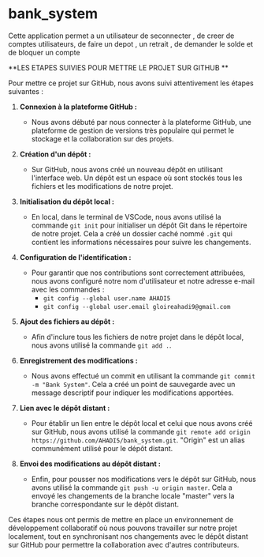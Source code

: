 # bank_system
Cette application permet a un utilisateur de seconnecter , de creer de comptes utilisateurs, de faire un depot , un retrait , de demander le solde et de bloquer un compte

**LES ETAPES SUIVIES POUR METTRE LE PROJET SUR GITHUB **

Pour mettre ce projet sur GitHub, nous avons suivi attentivement les étapes suivantes :

1. **Connexion à la plateforme GitHub :**
   - Nous avons débuté par nous connecter à la plateforme GitHub, une plateforme de gestion de versions très populaire qui permet le stockage et la collaboration sur des projets.

2. **Création d'un dépôt :**
   - Sur GitHub, nous avons créé un nouveau dépôt en utilisant l'interface web. Un dépôt est un espace où sont stockés tous les fichiers et les modifications de notre projet.

3. **Initialisation du dépôt local :**
   - En local, dans le terminal de VSCode, nous avons utilisé la commande `git init` pour initialiser un dépôt Git dans le répertoire de notre projet. Cela a créé un dossier caché nommé `.git` qui contient les informations nécessaires pour suivre les changements.

4. **Configuration de l'identification :**
   - Pour garantir que nos contributions sont correctement attribuées, nous avons configuré notre nom d'utilisateur et notre adresse e-mail avec les commandes :
     - `git config --global user.name AHADI5`
     - `git config --global user.email gloireahadi9@gmail.com`

5. **Ajout des fichiers au dépôt :**
   - Afin d'inclure tous les fichiers de notre projet dans le dépôt local, nous avons utilisé la commande `git add .`.

6. **Enregistrement des modifications :**
   - Nous avons effectué un commit en utilisant la commande `git commit -m "Bank System"`. Cela a créé un point de sauvegarde avec un message descriptif pour indiquer les modifications apportées.

7. **Lien avec le dépôt distant :**
   - Pour établir un lien entre le dépôt local et celui que nous avons créé sur GitHub, nous avons utilisé la commande `git remote add origin https://github.com/AHADI5/bank_system.git`. "Origin" est un alias communément utilisé pour le dépôt distant.

8. **Envoi des modifications au dépôt distant :**
   - Enfin, pour pousser nos modifications vers le dépôt sur GitHub, nous avons utilisé la commande `git push -u origin master`. Cela a envoyé les changements de la branche locale "master" vers la branche correspondante sur le dépôt distant.

Ces étapes nous ont permis de mettre en place un environnement de développement collaboratif où nous pouvons travailler sur notre projet localement, tout en synchronisant nos changements avec le dépôt distant sur GitHub pour permettre la collaboration avec d'autres contributeurs.

      

